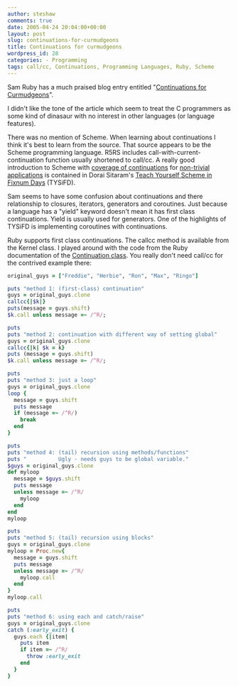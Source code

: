 ```yaml
---
author: steshaw
comments: true
date: 2005-04-24 20:04:00+00:00
layout: post
slug: continuations-for-curmudgeons
title: Continuations for curmudgeons
wordpress_id: 28
categories: - Programming
tags: call/cc, Continuations, Programming Languages, Ruby, Scheme
---
```


Sam Ruby has a much praised blog entry entitled "[Continuations for Curmudgeons](http://www.intertwingly.net/blog/2005/04/13/Continuations-for-Curmudgeons)".

I didn't like the tone of the article which seem to treat the C programmers as some kind of dinasaur with no interest in other languages (or language features).

There was no mention of Scheme. When learning about continuations I think it's best to learn from the source. That source appears to be the Scheme programming language. R5RS includes call-with-current-continuation function usually shortened to call/cc. A really good introduction to Scheme with [coverage of continuations](http://www.ccs.neu.edu/home/dorai/t-y-scheme/t-y-scheme-Z-H-15.html#node_chap_13) for [non-trivial applications](http://www.ccs.neu.edu/home/dorai/t-y-scheme/t-y-scheme-Z-H-16.html#node_chap_14) is contained in Dorai Sitaram's [Teach Yourself Scheme in Fixnum Days](http://www.ccs.neu.edu/home/dorai/t-y-scheme/t-y-scheme.html) (TYSiFD).

Sam seems to have some confusion about continuations and there relationship to closures, iterators, generators and coroutines. Just because a language has a "yield" keyword doesn't mean it has first class continuations. Yield is usually used for generators. One of the highlights of TYSiFD is implementing coroutines with continuations.

Ruby supports first class continuations. The callcc method is available from the Kernel class. I played around with the code from the Ruby documentation of the [Continuation class](http://www.ruby-doc.org/core/classes/Continuation.html). You really don't need call/cc for the contrived example there:

``` ruby
original_guys = ["Freddie", "Herbie", "Ron", "Max", "Ringo"]

puts "method 1: (first-class) continuation"
guys = original_guys.clone
callcc{|$k|}
puts(message = guys.shift)
$k.call unless message =~ /^R/;

puts
puts "method 2: continuation with different way of setting global"
guys = original_guys.clone
callcc{|k| $k = k}
puts (message = guys.shift)
$k.call unless message =~ /^R/;

puts
puts "method 3: just a loop"
guys = original_guys.clone
loop {
  message = guys.shift
  puts message
  if (message =~ /^R/)
    break
  end
}

puts
puts "method 4: (tail) recursion using methods/functions"
puts "          Ugly - needs guys to be global variable."
$guys = original_guys.clone
def myloop
  message = $guys.shift
  puts message
  unless message =~ /^R/
    myloop
  end
end
myloop

puts
puts "method 5: (tail) recursion using blocks"
guys = original_guys.clone
myloop = Proc.new{
  message = guys.shift
  puts message
  unless message =~ /^R/
    myloop.call
  end
}
myloop.call

puts
puts "method 6: using each and catch/raise"
guys = original_guys.clone
catch (:early_exit) {
  guys.each {|item|
    puts item
    if item =~ /^R/
      throw :early_exit
    end
  }
}
```
